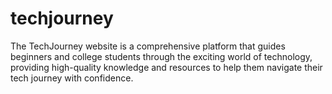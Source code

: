 # techjourney
The TechJourney website is a comprehensive platform that guides beginners and college students through the exciting world of technology, providing high-quality knowledge and resources to help them navigate their tech journey with confidence.
